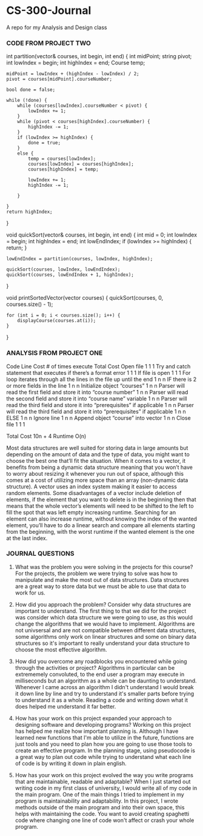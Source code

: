 # CS-300-Journal
A repo for my Analysis and Design class

### CODE FROM PROJECT TWO ###
int partition(vector<Course>& courses, int begin, int end) {
    int midPoint;
    string pivot;
    int lowIndex = begin;
    int highIndex = end;
    Course temp;

    midPoint = lowIndex + (highIndex - lowIndex) / 2;
    pivot = courses[midPoint].courseNumber;

    bool done = false;

    while (!done) {
        while (courses[lowIndex].courseNumber < pivot) {
            lowIndex += 1;
        }
        while (pivot < courses[highIndex].courseNumber) {
            highIndex -= 1;
        }
        if (lowIndex >= highIndex) {
            done = true;
        }
        else {
            temp = courses[lowIndex];
            courses[lowIndex] = courses[highIndex];
            courses[highIndex] = temp;

            lowIndex += 1;
            highIndex -= 1;

        }

    }
    return highIndex;
}

void quickSort(vector<Course>& courses, int begin, int end) {
    int mid = 0;
    int lowIndex = begin;
    int highIndex = end;
    int lowEndIndex;
    if (lowIndex >= highIndex) {
        return;
    }

    lowEndIndex = partition(courses, lowIndex, highIndex);

    quickSort(courses, lowIndex, lowEndIndex);
    quickSort(courses, lowEndIndex + 1, highIndex);

}

void printSortedVector(vector<Course> courses) {
    quickSort(courses, 0, courses.size() - 1);

    for (int i = 0; i < courses.size(); i++) {
        displayCourse(courses.at(i));
    }
}

### ANALYSIS FROM PROJECT ONE ###

Code	Line Cost	# of times execute	Total Cost
Open file	1	1	1
Try and catch statement that executes if there’s a format error	1	1	1
If file is open	1	1	1
For loop iterates through all the lines in the file up until the end	1	n	n
IF there is 2 or more fields in the line	1	n	n
Initialize object “courses”	1	n	n
Parser will read the first field and store it into “course number”	1	n	n
Parser will read the second field and store it into “course name” variable	1	n	n
Parser will read the third field and store it into “prerequisites” if applicable	1	n	n
Parser will read the third field and store it into “prerequisites” if applicable	1	n	n
ELSE	1	n	n
Ignore line	1	n	n
Append object “course” into vector	1	n	n
Close file	1	1	1  
                                  
Total Cost	10n + 4
Runtime	O(n)

Most data structures are well suited for storing data in large amounts but depending on the amount of data and the type of data, you might want to choose the best one that’ll fit the situation. When it comes to a vector, it benefits from being a dynamic data structure meaning that you won’t have to worry about resizing it whenever you run out of space, although this comes at a cost of utilizing more space than an array (non-dynamic data structure). A vector uses an index system making it easier to access random elements. Some disadvantages of a vector include deletion of elements, if the element that you want to delete is in the beginning then that means that the whole vector’s elements will need to be shifted to the left to fill the spot that was left empty increasing runtime. Searching for an element can also increase runtime, without knowing the index of the wanted element, you’ll have to do a linear search and compare all elements starting from the beginning, with the worst runtime if the wanted element is the one at the last index.

### JOURNAL QUESTIONS ###

1. What was the problem you were solving in the projects for this course?
   For the projects, the problem we were trying to solve was how to     
   manipulate and make the most out of data structures. Data structures are a great way to store data but we must be able to use that data to work for us.
   
2. How did you approach the problem? Consider why data structures are important to understand.
   The first thing to that we did for the project was consider which data structure we were going to use, as this would change the algorithms that we would have to            implement. Algorithms are not univsersal and are not compatible between different data structures, some algorithms only work on linear structures and some on binary        data structures so it's important to really understand your data structure to choose the most effective algorithm.
   
4. How did you overcome any roadblocks you encountered while going through the activities or project?
   Algorithms in particular can be extrememely convoluted, to the end user a program may execute in milliseconds but an algorithm as a whole can be daunting to understand.
   Whenever I came across an algorithm I didn't understand I would break it down line by line and try to understand it's smaller parts before trying to understand it as a 
   whole. Reading a code and writing down what it does helped me understand it far better.

5. How has your work on this project expanded your approach to designing software and developing programs?
   Working on this project has helped me realize how important planning is. Although I have learned new functions that I'm able to utilize in the future, functions are just tools and you need to plan how you are going to use those tools to create an effective program. In the planning stage, using pseudocode is a great way to plan out code while trying to understand what each line of code is by writing it down in plain english. 
6. How has your work on this project evolved the way you write programs that are maintainable, readable and adaptable?
   When I just started out writing code in my first class of university, I would write all of my code in the main program. One of the main things I tried to implement in my program is maintainability and adaptability. In this project, I wrote methods outside of the main program and into their own space, this helps with maintaining the code. You want to avoid creating spaghetti code where changing one line of code won't affect or crash your whole program.
   
